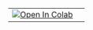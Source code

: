<table align="left">
  <td>
    <a href="https://colab.research.google.com/github/mitacrane/capstone4/blob/main/Capstone_4_DS201.ipynb" target="_parent"><img src="https://colab.research.google.com/assets/colab-badge.svg" alt="Open In Colab"/></a>
  </td>
   <td>
  </table>
<br><br></br>

